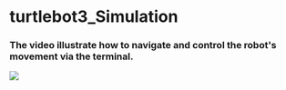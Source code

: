 # turtlebot3_Simulation
### The video illustrate how to navigate and control the robot's movement via the terminal. 
[![](https://i.imgur.com/VrkmDkj.png)](https://vimeo.com/436153086 "")
